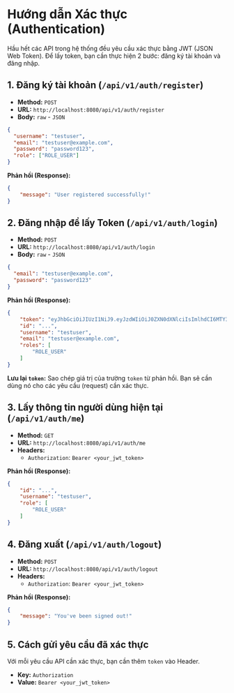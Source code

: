 # Hướng dẫn Xác thực (Authentication)

Hầu hết các API trong hệ thống đều yêu cầu xác thực bằng JWT (JSON Web Token). Để lấy token, bạn cần thực hiện 2 bước: đăng ký tài khoản và đăng nhập.

## 1. Đăng ký tài khoản (`/api/v1/auth/register`)

- **Method:** `POST`
- **URL:** `http://localhost:8080/api/v1/auth/register`
- **Body:** `raw` - `JSON`

```json
{
  "username": "testuser",
  "email": "testuser@example.com",
  "password": "password123",
  "role": ["ROLE_USER"]
}
```

**Phản hồi (Response):**

```json
{
    "message": "User registered successfully!"
}
```

## 2. Đăng nhập để lấy Token (`/api/v1/auth/login`)

- **Method:** `POST`
- **URL:** `http://localhost:8080/api/v1/auth/login`
- **Body:** `raw` - `JSON`

```json
{
  "email": "testuser@example.com",
  "password": "password123"
}
```

**Phản hồi (Response):**

```json
{
    "token": "eyJhbGciOiJIUzI1NiJ9.eyJzdWIiOiJ0ZXN0dXNlciIsImlhdCI6MTY3OT...",
    "id": "...",
    "username": "testuser",
    "email": "testuser@example.com",
    "roles": [
        "ROLE_USER"
    ]
}
```

**Lưu lại `token`:** Sao chép giá trị của trường `token` từ phản hồi. Bạn sẽ cần dùng nó cho các yêu cầu (request) cần xác thực.

## 3. Lấy thông tin người dùng hiện tại (`/api/v1/auth/me`)

- **Method:** `GET`
- **URL:** `http://localhost:8080/api/v1/auth/me`
- **Headers:**
    - `Authorization`: `Bearer <your_jwt_token>`

**Phản hồi (Response):**

```json
{
    "id": "...",
    "username": "testuser",
    "role": [
        "ROLE_USER"
    ]
}
```

## 4. Đăng xuất (`/api/v1/auth/logout`)

- **Method:** `POST`
- **URL:** `http://localhost:8080/api/v1/auth/logout`
- **Headers:**
    - `Authorization`: `Bearer <your_jwt_token>`

**Phản hồi (Response):**

```json
{
    "message": "You've been signed out!"
}
```

## 5. Cách gửi yêu cầu đã xác thực

Với mỗi yêu cầu API cần xác thực, bạn cần thêm `token` vào Header.

- **Key:** `Authorization`
- **Value:** `Bearer <your_jwt_token>`